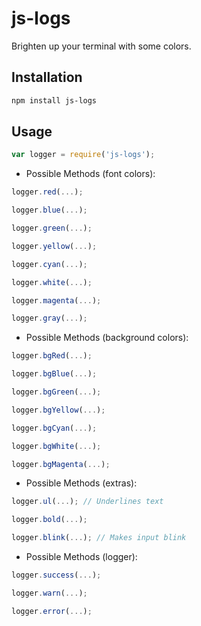 # js-logs
Brighten up your terminal with some colors.

## Installation
```bash
npm install js-logs
```

## Usage
```js
var logger = require('js-logs');
```
- Possible Methods (font colors):
```js
logger.red(...);

logger.blue(...);

logger.green(...);

logger.yellow(...);

logger.cyan(...);

logger.white(...);

logger.magenta(...);

logger.gray(...);
```

- Possible Methods (background colors):
```js
logger.bgRed(...);

logger.bgBlue(...);

logger.bgGreen(...);

logger.bgYellow(...);

logger.bgCyan(...);

logger.bgWhite(...);

logger.bgMagenta(...);
```

- Possible Methods (extras):
```js
logger.ul(...); // Underlines text

logger.bold(...);

logger.blink(...); // Makes input blink
```

- Possible Methods (logger):
```js
logger.success(...);

logger.warn(...);

logger.error(...);
```


